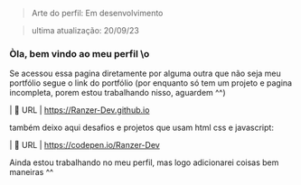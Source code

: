 > Arte do perfil: Em desenvolvimento

> ultima atualização: 20/09/23

### Òla, bem vindo ao meu perfil \o

Se acessou essa pagina diretamente por alguma outra que não seja meu portfólio segue o link do portfólio (por enquanto só tem um projeto e pagina incompleta, porem estou trabalhando nisso, aguardem ^^)

| :rocket: URL         | https://Ranzer-Dev.github.io

também deixo aqui desafios e projetos que usam html css e javascript:

| :rocket: URL         | https://codepen.io/Ranzer-Dev

Ainda estou trabalhando no meu perfil, mas logo adicionarei coisas bem maneiras ^^
